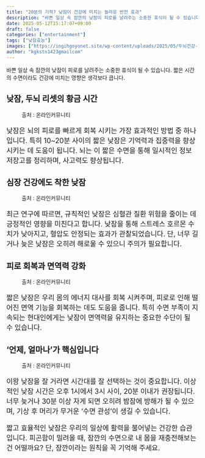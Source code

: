 ```yaml
---
title: "20분의 기적? 낮잠이 건강에 미치는 놀라운 반전 효과"
description: "바쁜 일상 속 잠깐의 낮잠이 피로를 날려주는 소중한 휴식이 될 수 있습니다. 짧은 시간의 수면이라도 건강에 미치는 영향은 생각보다 큽니다."
date: 2025-05-12T15:17:07+09:00
draft: false
categories: ["entertainment"]
tags: ["낮잠효능"]
images: ["https://ingihgoyonet.site/wp-content/uploads/2025/05/두뇌건강-1024x683.jpg", "https://ingihgoyonet.site/wp-content/uploads/2025/05/심혈관질환예방-1024x683.jpg", "https://ingihgoyonet.site/wp-content/uploads/2025/05/낮잠-1024x683.jpg", "https://ingihgoyonet.site/wp-content/uploads/2025/05/낮잠-2-1024x683.jpg"]
author: "kgkstn1423gmailcom"
---
```


<p>바쁜 일상 속 잠깐의 낮잠이 피로를 날려주는 소중한 휴식이 될 수 있습니다. 짧은 시간의 수면이라도 건강에 미치는 영향은 생각보다 큽니다.</p> <h2 >낮잠, 두뇌 리셋의 황금 시간</h2> <figure ><img src="https://ingihgoyonet.site/wp-content/uploads/2025/05/두뇌건강-1024x683.jpg" alt="" style="aspect-ratio:16/9;object-fit:cover"/><figcaption >출처 : 온라인커뮤니티</figcaption></figure> <p style="font-size:18px">낮잠은 뇌의 피로를 빠르게 회복 시키는 가장 효과적인 방법 중 하나 입니다. 특히 10~20분 사이의 짧은 낮잠은 기억력과 집중력을 향상 시키는 데 도움이 됩니다. 뇌는 이 짧은 수면을 통해 일시적인 정보 저장고를 정리하며, 사고력도 향상됩니다.</p> <h2 >심장 건강에도 착한 낮잠</h2> <figure ><img src="https://ingihgoyonet.site/wp-content/uploads/2025/05/심혈관질환예방-1024x683.jpg" alt="" style="aspect-ratio:16/9;object-fit:cover"/><figcaption >출처 : 온라인커뮤니티</figcaption></figure> <p style="font-size:18px">최근 연구에 따르면, 규칙적인 낮잠은 심혈관 질환 위험을 줄이는 데 긍정적인 영향을 미친다고 합니다. 낮잠을 통해 스트레스 호르몬 수치가 낮아지고, 혈압도 안정되는 효과가 관찰되었습니다. 단, 너무 길거나 늦은 낮잠은 오히려 해로울 수 있으니 주의가 필요합니다.</p> <h2 >피로 회복과 면역력 강화</h2> <figure ><img src="https://ingihgoyonet.site/wp-content/uploads/2025/05/낮잠-1024x683.jpg" alt="" style="aspect-ratio:16/9;object-fit:cover"/><figcaption >출처 : 온라인커뮤니티</figcaption></figure> <p style="font-size:18px">짧은 낮잠은 우리 몸의 에너지 대사를 회복 시켜주며, 피로로 인해 떨어진 면역 기능을 회복하는 데도 도움을 줍니다. 특히 수면 부족이 지속되는 현대인에게는 낮잠이 면역력을 유지하는 중요한 수단이 될 수 있습니다.</p> <h2 >‘언제, 얼마나’가 핵심입니다</h2> <figure ><img src="https://ingihgoyonet.site/wp-content/uploads/2025/05/낮잠-2-1024x683.jpg" alt="" style="aspect-ratio:16/9;object-fit:cover"/><figcaption >출처 : 온라인커뮤니티</figcaption></figure> <p style="font-size:18px">이왕 낮잠을 잘 거라면 시간대를 잘 선택하는 것이 중요합니다. 이상적인 낮잠 시간은 오후 1시에서 3시 사이, 20분 이내가 권장됩니다. 너무 늦거나 30분 이상 자게 되면 오히려 밤잠에 방해가 될 수 있으며, 기상 후 머리가 무거운 ‘수면 관성’이 생길 수 있습니다.</p> <p style="font-size:18px">짧고 효율적인 낮잠은 우리의 일상에 활력을 불어넣는 건강한 습관입니다. 피곤함이 밀려올 때, 잠깐의 수면으로 내 몸을 재충전해보는 건 어떨까요? 단, 잠깐이라는 원칙을 꼭 기억해 주세요.</p>